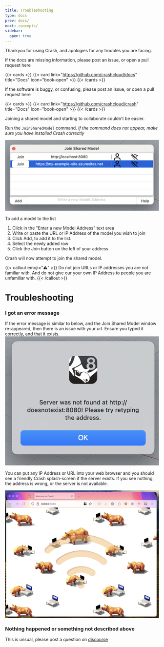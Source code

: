 ```yaml
---
title: Troubleshooting
type: docs
prev: docs/
next: concepts/
sidebar:
  open: true
---
```


Thankyou for using Crash, and apologies for any troubles you are facing.

If the docs are missing information, please post an issue, or open a pull request here

{{< cards >}}
{{< card link="https://github.com/crashcloud/docs" title="Docs" icon="book-open" >}}
{{< /cards >}}

If the software is buggy, or confusing, please post an issue, or open a pull request here

{{< cards >}}
{{< card link="https://github.com/crashcloud/crash" title="Docs" icon="book-open" >}}
{{< /cards >}}

Joining a shared model and starting to collaborate couldn't be easier.

Run the `JoinSharedModel` command.
_If the command does not appear, make sure you have installed Crash correctly_

![Joining a Shared Model in Crash](join-shared-model.png)

To add a model to the list

1. Click in the "Enter a new Model Address" text area
2. Write or paste the URL or IP Address of the model you wish to join
3. Click Add, to add it to the list.
4. Select the newly added row
5. Click the Join button on the left of your address

Crash will now attempt to join the shared model.

{{< callout emoji="⚠️" >}}
Do not join URLs or IP addresses you are not familiar with.
And do not give our your own IP Address to people you are unfamiliar with.
{{< /callout >}}

# Troubleshooting

### I got an error message

If the error message is similar to below, and the Join Shared Model window re-appeared, then there is an issue with your url. Ensure you typed it correctly, and that it exists.
![Standard Crash Error](join-error.png)

You can put any IP Address or URL into your web browser and you should see a friendly Crash splash-screen if the server exists. If you see nothing, the address is wrong, or the server is not available.

![Crash Splash](crash-splash.png)

### Nothing happened or something not described above

This is unsual, please post a question on [discourse](https://discourse.mcneel.com/c/plug-ins/multi-user/163/)
